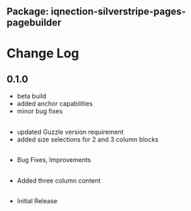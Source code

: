 ## Package: iqnection-silverstripe-pages-pagebuilder
# Change Log


## 0.1.0
- beta build
- added anchor capabilities
- minor bug fixes

##
 - updated Guzzle version requirement
 - added size selections for 2 and 3 column blocks

##
- Bug Fixes, Improvements

##
- Added three column content

##
- Initial Release